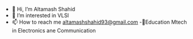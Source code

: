 - 👋 Hi, I’m Altamash Shahid
- 👀 I’m interested in VLSI
- 📫 How to reach me altamashshahid93@gmail.com
-🏢Education Mtech in Electronics ane Communication 


